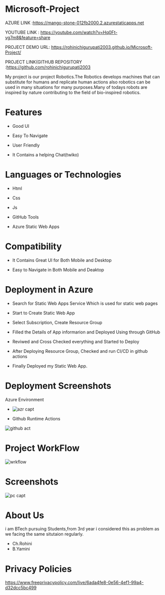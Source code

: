 # Microsoft-Project
AZURE LINK :https://mango-stone-012fb2000.2.azurestaticapps.net

YOUTUBE LINK : https://youtube.com/watch?v=Hq0Ft-vg7m8&feature=share

PROJECT DEMO URL: https://rohinichigurupati2003.github.io/Microsoft-Project/


PROJECT LINK(GITHUB REPOSITORY :https://github.com/rohinichigurupati2003




My project is our project Robotics.The Robotics develops machines that can substitute for humans and replicate human actions also robotics can be used in many situations for many purposes.Many of todays robots are inspired by nature contributing to the field of bio-inspired robotics.

# Features
-  Good UI

-  Easy To Navigate

-  User Friendly

-  It Contains a helping Chat(twiko)



# Languages or Technologies

-  Html

-  Css

-  Js

-  GitHub Tools

-  Azure Static Web Apps

# Compatibility
 -  It Contains Great UI for Both Mobile and Desktop
 
 -  Easy to Navigate in Both Mobile and Deaktop

# Deployment in Azure

-  Search for Static Web Apps Service Which is used for static web pages

-  Start to Create Static Web App

-  Select Subscription, Create Resource Group 

-  Filled the Details of App informarion and Deployed Using through GitHub

-  Reviwed and Cross Checked everything and Started to Deploy 

-  After Deploying Resource Group, Checked and run CI/CD in github actions 

-  Finally Deployed my Static Web App.

# Deployment  Screenshots

Azure Environment

-  ![azr capt](https://user-images.githubusercontent.com/111955126/199018313-5178c4c4-cdf5-4a1e-96ed-fbf6ed471f5e.png) 

- Github Runtime Actions

![github act](https://user-images.githubusercontent.com/111955126/199017370-8365e5dc-8020-4258-88cf-257d280c5f2b.png)


# Project WorkFlow

![wrkflow](https://user-images.githubusercontent.com/111955126/199019337-0deaa624-231d-4136-8d3e-80a231083b73.png)


 
# Screenshots

![pc capt](https://user-images.githubusercontent.com/111955126/199016299-884da69c-06e4-4a18-9887-e98e63f445ef.png)


# About Us
i am BTech pursuing Students,from 3rd year i considered this as problem as we facing the same situtaion regularly.

- Ch.Rohini
- B.Yamini


# Privacy Policies 
https://www.freeprivacypolicy.com/live/6ada4fe8-0e56-4ef1-99a4-d32dcc5bc499
